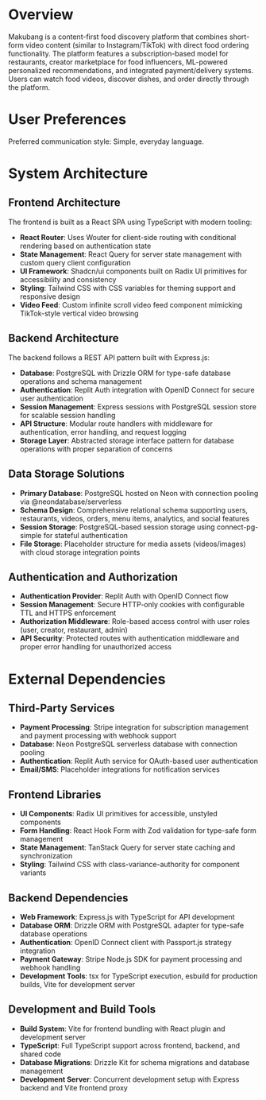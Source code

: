 # Overview

Makubang is a content-first food discovery platform that combines short-form video content (similar to Instagram/TikTok) with direct food ordering functionality. The platform features a subscription-based model for restaurants, creator marketplace for food influencers, ML-powered personalized recommendations, and integrated payment/delivery systems. Users can watch food videos, discover dishes, and order directly through the platform.

# User Preferences

Preferred communication style: Simple, everyday language.

# System Architecture

## Frontend Architecture
The frontend is built as a React SPA using TypeScript with modern tooling:
- **React Router**: Uses Wouter for client-side routing with conditional rendering based on authentication state
- **State Management**: React Query for server state management with custom query client configuration
- **UI Framework**: Shadcn/ui components built on Radix UI primitives for accessibility and consistency
- **Styling**: Tailwind CSS with CSS variables for theming support and responsive design
- **Video Feed**: Custom infinite scroll video feed component mimicking TikTok-style vertical video browsing

## Backend Architecture
The backend follows a REST API pattern built with Express.js:
- **Database**: PostgreSQL with Drizzle ORM for type-safe database operations and schema management
- **Authentication**: Replit Auth integration with OpenID Connect for secure user authentication
- **Session Management**: Express sessions with PostgreSQL session store for scalable session handling
- **API Structure**: Modular route handlers with middleware for authentication, error handling, and request logging
- **Storage Layer**: Abstracted storage interface pattern for database operations with proper separation of concerns

## Data Storage Solutions
- **Primary Database**: PostgreSQL hosted on Neon with connection pooling via @neondatabase/serverless
- **Schema Design**: Comprehensive relational schema supporting users, restaurants, videos, orders, menu items, analytics, and social features
- **Session Storage**: PostgreSQL-based session storage using connect-pg-simple for stateful authentication
- **File Storage**: Placeholder structure for media assets (videos/images) with cloud storage integration points

## Authentication and Authorization
- **Authentication Provider**: Replit Auth with OpenID Connect flow
- **Session Management**: Secure HTTP-only cookies with configurable TTL and HTTPS enforcement
- **Authorization Middleware**: Role-based access control with user roles (user, creator, restaurant, admin)
- **API Security**: Protected routes with authentication middleware and proper error handling for unauthorized access

# External Dependencies

## Third-Party Services
- **Payment Processing**: Stripe integration for subscription management and payment processing with webhook support
- **Database**: Neon PostgreSQL serverless database with connection pooling
- **Authentication**: Replit Auth service for OAuth-based user authentication
- **Email/SMS**: Placeholder integrations for notification services

## Frontend Libraries
- **UI Components**: Radix UI primitives for accessible, unstyled components
- **Form Handling**: React Hook Form with Zod validation for type-safe form management
- **State Management**: TanStack Query for server state caching and synchronization
- **Styling**: Tailwind CSS with class-variance-authority for component variants

## Backend Dependencies
- **Web Framework**: Express.js with TypeScript for API development
- **Database ORM**: Drizzle ORM with PostgreSQL adapter for type-safe database operations
- **Authentication**: OpenID Connect client with Passport.js strategy integration
- **Payment Gateway**: Stripe Node.js SDK for payment processing and webhook handling
- **Development Tools**: tsx for TypeScript execution, esbuild for production builds, Vite for development server

## Development and Build Tools
- **Build System**: Vite for frontend bundling with React plugin and development server
- **TypeScript**: Full TypeScript support across frontend, backend, and shared code
- **Database Migrations**: Drizzle Kit for schema migrations and database management
- **Development Server**: Concurrent development setup with Express backend and Vite frontend proxy